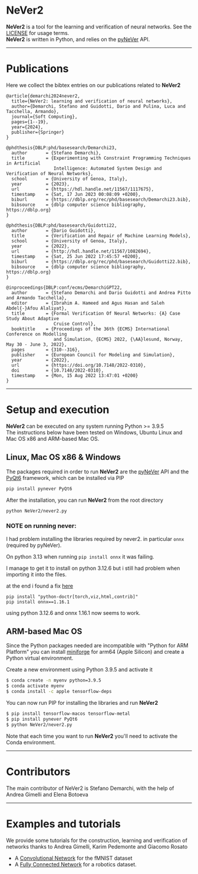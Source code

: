 # NeVer2

__NeVer2__ is a tool for the learning and verification of neural networks.
See the [LICENSE](https://github.com/NeVerTools/NeVer2/blob/main/LICENSE.txt) 
for usage terms. \
__NeVer2__ is written in Python, and relies on the 
[pyNeVer](https://www.github.com/nevertools/pynever) API.

---
# Publications

Here we collect the bibtex entries on our publications related to __NeVer2__

```
@article{demarchi2024never2,
  title={NeVer2: learning and verification of neural networks},
  author={Demarchi, Stefano and Guidotti, Dario and Pulina, Luca and Tacchella, Armando},
  journal={Soft Computing},
  pages={1--19},
  year={2024},
  publisher={Springer}
}

@phdthesis{DBLP:phd/basesearch/Demarchi23,
  author       = {Stefano Demarchi},
  title        = {Experimenting with Constraint Programming Techniques in Artificial
                  Intelligence: Automated System Design and Verification of Neural Networks},
  school       = {University of Genoa, Italy},
  year         = {2023},
  url          = {https://hdl.handle.net/11567/1117675},
  timestamp    = {Sat, 17 Jun 2023 00:08:09 +0200},
  biburl       = {https://dblp.org/rec/phd/basesearch/Demarchi23.bib},
  bibsource    = {dblp computer science bibliography, https://dblp.org}
}

@phdthesis{DBLP:phd/basesearch/Guidotti22,
  author       = {Dario Guidotti},
  title        = {Verification and Repair of Machine Learning Models},
  school       = {University of Genoa, Italy},
  year         = {2022},
  url          = {http://hdl.handle.net/11567/1082694},
  timestamp    = {Sat, 25 Jun 2022 17:45:57 +0200},
  biburl       = {https://dblp.org/rec/phd/basesearch/Guidotti22.bib},
  bibsource    = {dblp computer science bibliography, https://dblp.org}
}

@inproceedings{DBLP:conf/ecms/DemarchiGPT22,
  author       = {Stefano Demarchi and Dario Guidotti and Andrea Pitto and Armando Tacchella},
  editor       = {Ibrahim A. Hameed and Agus Hasan and Saleh Abdel{-}Afou Alaliyat},
  title        = {Formal Verification Of Neural Networks: {A} Case Study About Adaptive
                  Cruise Control},
  booktitle    = {Proceedings of the 36th {ECMS} International Conference on Modelling
                  and Simulation, {ECMS} 2022, {\AA}lesund, Norway, May 30 - June 3, 2022},
  pages        = {310--316},
  publisher    = {European Council for Modeling and Simulation},
  year         = {2022},
  url          = {https://doi.org/10.7148/2022-0310},
  doi          = {10.7148/2022-0310},
  timestamp    = {Mon, 15 Aug 2022 13:47:01 +0200}
}
```

---
# Setup and execution

__NeVer2__ can be executed on any system running Python >= 3.9.5 \
The instructions below have been tested on Windows, 
Ubuntu Linux and Mac OS x86 and ARM-based Mac OS.

## Linux, Mac OS x86 & Windows
The packages required in order to run __NeVer2__ are the [pyNeVer](https://www.github.com/nevertools/pynever) API
and the [PyQt6](https://www.riverbankcomputing.com/software/pyqt/) framework, which can be installed via PIP

```bash
pip install pynever PyQt6
```

After the installation, you can run __NeVer2__ from the root directory

```bash
python NeVer2/never2.py
```

### NOTE on running never:
I had problem installing the libraries required by never2. in particular ```onnx``` (required by pyNeVer). 

On python 3.13 when running ```pip install onnx``` it was failing.

I manage to get it to install on python 3.12.6 but i still had problem when importing it into the files.

at the end i found a fix [here](https://stackoverflow.com/questions/78996950/importerror-dll-load-failed-while-importing-onnx-cpp2py-export-a-dynamic-link)

```
pip install "python-doctr[torch,viz,html,contrib]"  
pip install onnx==1.16.1
``` 

using python 3.12.6 and onnx 1.16.1 now seems to work.



## ARM-based Mac OS

Since the Python packages needed are incompatible with "Python for ARM Platform" you can install 
[miniforge](https://github.com/conda-forge/miniforge) for arm64 (Apple Silicon) and create a Python virtual environment.

Create a new environment using Python 3.9.5 and activate it

```bash
$ conda create -n myenv python=3.9.5
$ conda activate myenv
$ conda install -c apple tensorflow-deps
```

You can now run PIP for installing the libraries and run __NeVer2__

```bash
$ pip install tensorflow-macos tensorflow-metal
$ pip install pynever PyQt6
$ python NeVer2/never2.py
```

Note that each time you want to run __NeVer2__ you'll need to activate the Conda environment.

---
# Contributors

The main contributor of NeVer2 is Stefano Demarchi, with the help of Andrea Gimelli and Elena Botoeva

---
# Examples and tutorials

We provide some tutorials for the construction, learning and 
verification of networks thanks to Andrea Gimelli, Karim Pedemonte and 
Giacomo Rosato

* A [Convolutional Network](https://nevertools.github.io/tutorial_fmnist.html)
for the fMNIST dataset
* A [Fully Connected Network](https://nevertools.github.io/tutorial_james.html) 
for a robotics dataset.
